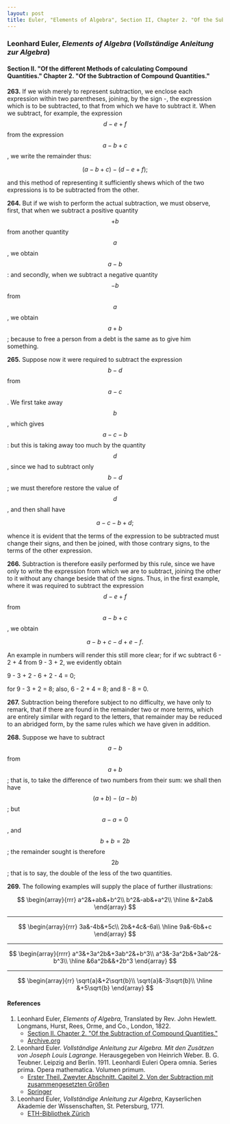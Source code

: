```yaml
---
layout: post
title: Euler, "Elements of Algebra", Section II, Chapter 2. "Of the Subtraction of Compound Quantities."
---
```


### Leonhard Euler, *Elements of Algebra* (*Vollständige Anleitung zur Algebra*)

#### Section II. "Of the different Methods of calculating Compound Quantities." Chapter 2. "Of the Subtraction of Compound Quantities."

**263.** If we wish merely to represent subtraction, we enclose each expression within
two parentheses, joining, by the sign -, the expression which is to be subtracted,
to that from which we have to subtract it. When we subtract, for example, the
expression $$d-e+f$$ from the expression $$a-b+c$$, we write the remainder thus:

$$(a-b+c)-(d-e+f);$$

and this method of representing it sufficiently shews which of the two expressions is to
be subtracted from the other.

**264.** But if we wish to perform the actual subtraction, we must observe, first,
that when we subtract a positive quantity $$+b$$ from another quantity $$a$$, we
obtain $$a - b$$: and secondly, when we subtract a negative quantity $$-b$$ from $$a$$,
we obtain $$a + b$$; because to free a person from a debt is the same as to give him
something.

**265.** Suppose now it were required to subtract the expression $$b - d$$ from
$$a - c$$. We first take away $$b$$, which gives $$a - c - b$$: but this is taking away
too much by the quantity $$d$$, since we had to subtract only $$b - d$$; we must
therefore restore the value of $$d$$, and then shall have

$$a - c - b + d;$$

whence it is evident that the terms of the expression to be subtracted must change
their signs, and then be joined, with those contrary signs, to the terms of the
other expression.

**266.** Subtraction is therefore easily performed by this rule, since we have only to
write the expression from which we are to subtract, joining the other to it without
any change beside that of the signs. Thus, in the first example, where it was required
to subtract the expression $$d - e + f$$ from $$a - b + c$$, we obtain

$$a - b + c - d + e - f.$$

An example in numbers will render this still more clear;
for if wc subtract 6 - 2 + 4 from 9 - 3 + 2, we evidently
obtain

9 - 3 + 2 - 6 + 2 - 4 = 0;

for 9 - 3 + 2 = 8; also, 6 - 2 + 4 = 8; and 8 - 8 = 0.

**267.** Subtraction being therefore subject to no difficulty,
we have only to remark, that if there are found in the remainder two or more terms,
which are entirely similar with
regard to the letters, that remainder may be reduced to
an abridged form, by the same rules which we have given
in addition.

**268.** Suppose we have to subtract $$a - b$$ from $$a + b$$;
that is, to take the difference of two numbers from their
sum: we shall then have $$(a+b)-(a-b)$$; but
$$a-a=0$$, and $$b+b=2b$$; the remainder sought is therefore
$$2b$$; that is to say, the double of the less of the two
quantities.

**269.** The following examples will supply the place of
further illustrations:

$$
\begin{array}{rrr}
a^2&+ab&+b^2\\
b^2&-ab&+a^2\\
\hline
&+2ab&
\end{array}
$$

---

$$
\begin{array}{rrr}
3a&-4b&+5c\\
2b&+4c&-6a\\
\hline
9a&-6b&+c
\end{array}
$$

---

$$
\begin{array}{rrrr}
a^3&+3a^2b&+3ab^2&+b^3\\
a^3&-3a^2b&+3ab^2&-b^3\\
\hline
&6a^2b&&+2b^3
\end{array}
$$

---

$$
\begin{array}{rr}
\sqrt{a}&+2\sqrt{b}\\
\sqrt{a}&-3\sqrt{b}\\
\hline
&+5\sqrt{b}
\end{array}
$$


#### References

1. Leonhard Euler, *Elements of Algebra*, Translated by Rev. John Hewlett. Longmans, Hurst, Rees, Orme, and Co., London, 1822.
    - [Section II. Chapter 2. "Of the Subtraction of Compound Quantities."](/assets/euler/en/II-2.pdf)
    - [Archive.org](https://archive.org/details/elementsofalgebr00euleuoft/)
2. Leonhard Euler. *Vollständige Anleitung zur Algebra. Mit den Zusätzen von Joseph Louis Lagrange.* Herausgegeben von Heinrich Weber. B. G. Teubner. Leipzig and Berlin. 1911. Leonhardi Euleri Opera omnia. Series prima. Opera mathematica. Volumen primum.
    - [Erster Theil. Zweyter Abschnitt. Capitel 2. Von der Subtraction mit zusammengesetzten Größen](/assets/euler/de/I-II-2.pdf)
    - [Springer](https://link.springer.com/book/9783764314002)
3. Leonhard Euler, *Vollständige Anleitung zur Algebra*, Kayserlichen Akademie der Wissenschaften, St. Petersburg, 1771.
    - [ETH-Bibliothek Zürich](https://doi.org/10.3931/e-rara-9093)